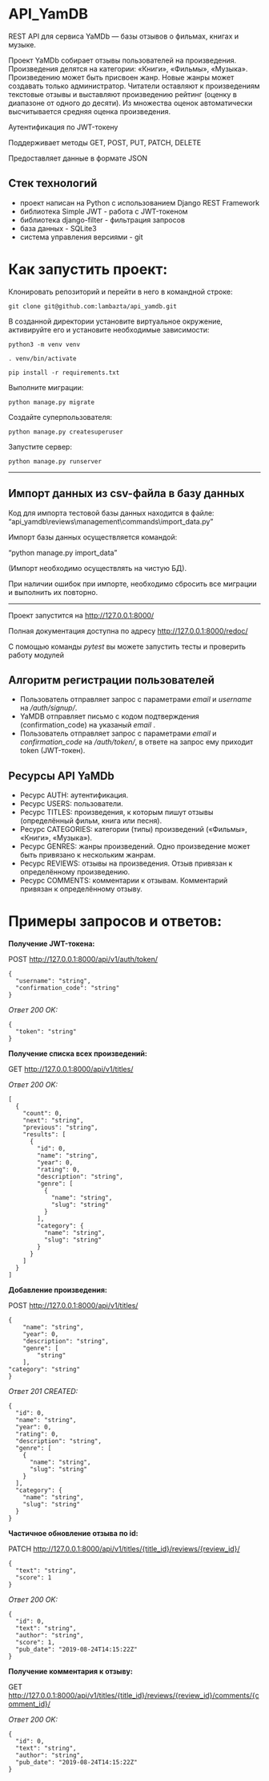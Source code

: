 # API_YamDB

REST API для сервиса YaMDb — базы отзывов о фильмах, книгах и музыке.

Проект YaMDb собирает отзывы пользователей на произведения. Произведения делятся на категории: «Книги», «Фильмы», «Музыка».
Произведению может быть присвоен жанр. Новые жанры может создавать только администратор.
Читатели оставляют к произведениям текстовые отзывы и выставляют произведению рейтинг (оценку в диапазоне от одного до десяти).
Из множества оценок автоматически высчитывается средняя оценка произведения.

Аутентификация по JWT-токену

Поддерживает методы GET, POST, PUT, PATCH, DELETE

Предоставляет данные в формате JSON

## Стек технологий
- проект написан на Python с использованием Django REST Framework
- библиотека Simple JWT - работа с JWT-токеном
- библиотека django-filter - фильтрация запросов
- база данных - SQLite3
- система управления версиями - git

# Как запустить проект:

Клонировать репозиторий и перейти в него в командной строке:
```
git clone git@github.com:lambazta/api_yamdb.git
```
В созданной директории установите виртуальное окружение, активируйте его и установите необходимые зависимости:
```
python3 -m venv venv
```
```
. venv/bin/activate
```
```
pip install -r requirements.txt
```
Выполните миграции:
```
python manage.py migrate
```
Cоздайте суперпользователя:
```
python manage.py createsuperuser
```
Запустите сервер:
```
python manage.py runserver
```
__________________________________
## Импорт данных из csv-файла в базу данных

Код для импорта тестовой базы данных находится в файле: “api_yamdb\reviews\management\commands\import_data.py”

Импорт базы данных осуществляется командой:

“python manage.py import_data”

(Импорт необходимо осуществлять на чистую БД).

При наличии ошибок при импорте, необходимо сбросить все миграции и выполнить их повторно.
__________________________________
Проект запустится на http://127.0.0.1:8000/

Полная документация доступна по адресу http://127.0.0.1:8000/redoc/

С помощью команды *pytest* вы можете запустить тесты и проверить работу модулей

## Алгоритм регистрации пользователей
- Пользователь отправляет запрос с параметрами *email* и *username* на */auth/signup/*.
- YaMDB отправляет письмо с кодом подтверждения (confirmation_code) на указаный *email* .
- Пользователь отправляет запрос с параметрами *email* и *confirmation_code* на */auth/token/*, в ответе на запрос ему приходит token (JWT-токен).

## Ресурсы API YaMDb

- Ресурс AUTH: аутентификация.
- Ресурс USERS: пользователи.
- Ресурс TITLES: произведения, к которым пишут отзывы (определённый фильм, книга или песня).
- Ресурс CATEGORIES: категории (типы) произведений («Фильмы», «Книги», «Музыка»).
- Ресурс GENRES: жанры произведений. Одно произведение может быть привязано к нескольким жанрам.
- Ресурс REVIEWS: отзывы на произведения. Отзыв привязан к определённому произведению.
- Ресурс COMMENTS: комментарии к отзывам. Комментарий привязан к определённому отзыву.

# Примеры запросов и ответов:

**Получение JWT-токена:**

POST http://127.0.0.1:8000/api/v1/auth/token/
```
{
  "username": "string",
  "confirmation_code": "string"
}
```
*Ответ 200 OK:*
```
{
  "token": "string"
}
```
**Получение списка всех произведений:**

GET http://127.0.0.1:8000/api/v1/titles/

*Ответ 200 OK:*
```
[
  {
    "count": 0,
    "next": "string",
    "previous": "string",
    "results": [
      {
        "id": 0,
        "name": "string",
        "year": 0,
        "rating": 0,
        "description": "string",
        "genre": [
          {
            "name": "string",
            "slug": "string"
          }
        ],
        "category": {
          "name": "string",
          "slug": "string"
        }
      }
    ]
  }
]
```
**Добавление произведения:**

POST http://127.0.0.1:8000/api/v1/titles/
```
{
    "name": "string",
    "year": 0,
    "description": "string",
    "genre": [
        "string"
    ],
"category": "string"
}
```
*Ответ 201 CREATED:* 
```
{
  "id": 0,
  "name": "string",
  "year": 0,
  "rating": 0,
  "description": "string",
  "genre": [
    {
      "name": "string",
      "slug": "string"
    }
  ],
  "category": {
    "name": "string",
    "slug": "string"
  }
}
```
**Частичное обновление отзыва по id:**

PATCH http://127.0.0.1:8000/api/v1/titles/{title_id}/reviews/{review_id}/
```
{
  "text": "string",
  "score": 1
}
```
*Ответ 200 OK:*
```
{
  "id": 0,
  "text": "string",
  "author": "string",
  "score": 1,
  "pub_date": "2019-08-24T14:15:22Z"
}
```
**Получение комментария к отзыву:**

GET http://127.0.0.1:8000/api/v1/titles/{title_id}/reviews/{review_id}/comments/{comment_id}/

*Ответ 200 OK:*
```
{
  "id": 0,
  "text": "string",
  "author": "string",
  "pub_date": "2019-08-24T14:15:22Z"
}
```
